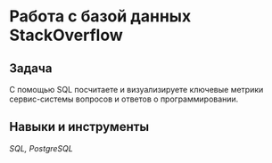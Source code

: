 # Работа с базой данных StackOverflow

## Задача
С помощью SQL посчитаете и визуализируете ключевые метрики сервис-системы вопросов и ответов о программировании.

## Навыки и инструменты
*SQL, PostgreSQL*
